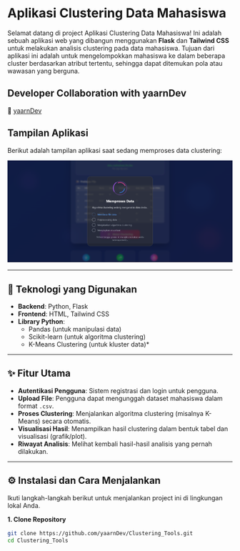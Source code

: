 # Aplikasi Clustering Data Mahasiswa

Selamat datang di project Aplikasi Clustering Data Mahasiswa! Ini adalah sebuah aplikasi web yang dibangun menggunakan **Flask** dan **Tailwind CSS** untuk melakukan analisis clustering pada data mahasiswa. Tujuan dari aplikasi ini adalah untuk mengelompokkan mahasiswa ke dalam beberapa cluster berdasarkan atribut tertentu, sehingga dapat ditemukan pola atau wawasan yang berguna.

## Developer Collaboration with yaarnDev
🔗 [yaarnDev](https://github.com/yaarnDev)
## Tampilan Aplikasi

Berikut adalah tampilan aplikasi saat sedang memproses data clustering:

![Proses Clustering Data](assets/image_90b5a8.png)


---

## 🚀 Teknologi yang Digunakan

* **Backend**: Python, Flask
* **Frontend**: HTML, Tailwind CSS
* **Library Python**:
    * Pandas (untuk manipulasi data)
    * Scikit-learn (untuk algoritma clustering)
    * K-Means Clustering (untuk kluster data)*

---

## ✨ Fitur Utama

* **Autentikasi Pengguna**: Sistem registrasi dan login untuk pengguna.
* **Upload File**: Pengguna dapat mengunggah dataset mahasiswa dalam format `.csv`.
* **Proses Clustering**: Menjalankan algoritma clustering (misalnya K-Means) secara otomatis.
* **Visualisasi Hasil**: Menampilkan hasil clustering dalam bentuk tabel dan visualisasi (grafik/plot).
* **Riwayat Analisis**: Melihat kembali hasil-hasil analisis yang pernah dilakukan.

---

## ⚙️ Instalasi dan Cara Menjalankan

Ikuti langkah-langkah berikut untuk menjalankan project ini di lingkungan lokal Anda.

**1. Clone Repository**
```bash
git clone https://github.com/yaarnDev/Clustering_Tools.git
cd Clustering_Tools
